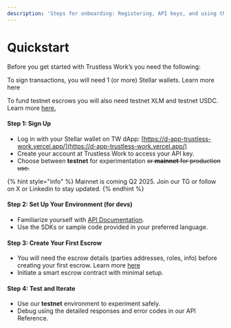 ```yaml
---
description: 'Steps for onboarding: Registering, API keys, and using the testnet.'
---
```


# Quickstart

Before you get started with Trustless Work’s you need the following:

To sign transactions, you will need 1 (or more) Stellar wallets. Learn more here

To fund testnet escrows you will also need testnet XLM and testnet USDC. Learn more [here.](essential-tools.md)

#### **Step 1: Sign Up**

* Log in with your Stellar wallet on TW dApp: [https://d-app-trustless-work.vercel.app/](https://d-app-trustless-work.vercel.app/)
* Create your account at Trustless Work to access your API key.
* Choose between **testnet** for experimentation ~~or **mainnet** for production use.~~

{% hint style="info" %}
Mainnet is coming Q2 2025. Join our TG or follow on X or Linkedin to stay updated.&#x20;
{% endhint %}

#### **Step 2: Set Up Your Environment (for devs)**

* Familiarize yourself with [API Documentation](../developer-resources/api-reference/).
* Use the SDKs or sample code provided in your preferred language.

#### **Step 3: Create Your First Escrow**

* You will need the escrow details (parties addresses, roles, info) before creating your first escrow. Learn more [here](../developer-resources/smart-escrow-design/)
* Initiate a smart escrow contract with minimal setup.

#### **Step 4: Test and Iterate**

* Use our **testnet** environment to experiment safely.
* Debug using the detailed responses and error codes in our API Reference.
